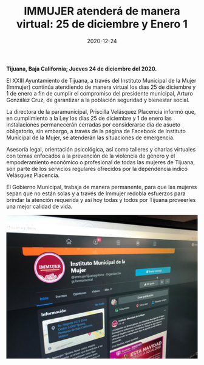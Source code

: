 ﻿---
layout: blog
title:  "IMMUJER atenderá de manera virtual: 25 de diciembre y Enero 1"
date:   2020-12-24
categories: tijuana
permalink: /:categories/:title:output_ext
image: /img/cnr/2020-12-24-immujer-atendera.jpeg
alt: "IMMUJER atenderá de manera virtual: 25 de diciembre y Enero 1"
autor: 
---


**Tijuana, Baja California; Jueves 24 de diciembre del 2020.**


El XXIII Ayuntamiento de Tijuana, a través del Instituto Municipal de la Mujer (Immujer) continúa atendiendo de manera virtual los días 25 de diciembre y 1 de enero a fin de cumplir el compromiso del presidente municipal, Arturo González Cruz, de garantizar a la población seguridad y bienestar social. 


La directora de la paramunicipal, Priscilla Velásquez Placencia informó que, en cumplimiento a la Ley los días 25 de diciembre y 1 de enero las instalaciones permanecerán cerradas por considerarse día de asueto obligatorio, sin embargo, a través de la página de Facebook de Instituto Municipal de la Mujer, se atenderán las situaciones de emergencia. 


Asesoría legal, orientación psicológica, así como talleres y charlas virtuales con temas enfocados a la prevención de la violencia de género y el empoderamiento económico o profesional de todas las mujeres de Tijuana, son parte de los servicios regulares ofrecidos por la dependencia indicó Velásquez Placencia.


El Gobierno Municipal, trabaja de manera permanente, para que las mujeres sepan que no están solas y a través de Immujer  redobla esfuerzos para brindar la atención requerida y así hoy todas y todos por Tijuana proveerles una mejor calidad de vida.

<div id="carouselExampleSlidesOnly" class="carousel slide" data-ride="carousel">
  <div class="carousel-inner">
    <div class="carousel-item active">
       <img class="d-block w-100" src="/img/cnr/2020-12-24-immujer-atendera.jpeg" loading="lazy"  alt="IMMUJER atenderá de manera virtual: 25 de diciembre y Enero 1">
    </div>
  </div>
</div>